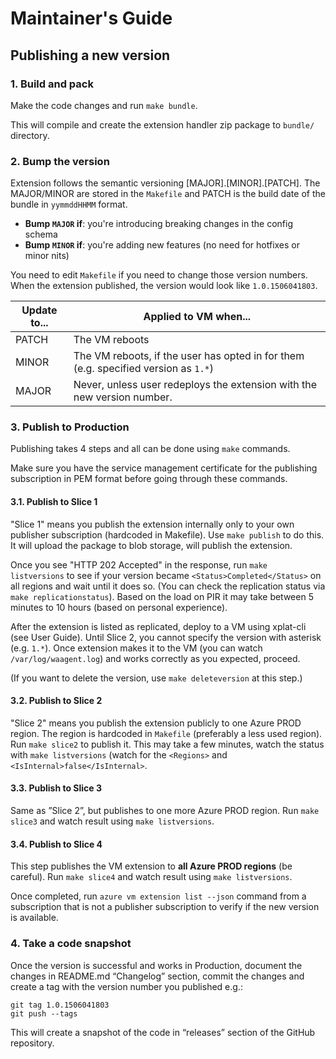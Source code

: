 # Maintainer's Guide

## Publishing a new version

### 1. Build and pack

Make the code changes and run `make bundle`.

This will compile and create the extension handler zip package to `bundle/` directory.

### 2. Bump the version

Extension follows the semantic versioning [MAJOR].[MINOR].[PATCH]. The MAJOR/MINOR
are stored in the `Makefile` and PATCH is the build date of the bundle in `yymmddHHMM`
format.

* **Bump `MAJOR` if**: you're introducing breaking changes in the config schema
* **Bump `MINOR` if**: you're adding new features (no need for hotfixes or minor nits)

You need to edit `Makefile` if you need to change those version numbers. When the
extension published, the version would look like `1.0.1506041803`.

Update to... | Applied to VM when...
------------- | -------------
PATCH  | The VM reboots
MINOR  | The VM reboots, if the user has opted in for them (e.g. specified version as `1.*`)
MAJOR  | Never, unless user redeploys the extension with the new version number.


### 3. Publish to Production

Publishing takes 4 steps and all can be done using `make` commands.

Make sure you have the service management certificate for the publishing subscription in PEM format
before going through these commands.

#### 3.1. Publish to Slice 1

"Slice 1" means you publish the extension internally only to your own publisher subscription
(hardcoded in Makefile). Use `make publish` to do this. It will upload the package to
blob storage, will publish the extension.

Once you see "HTTP 202 Accepted" in the response, run `make listversions` to see if your version became
`<Status>Completed</Status>` on all regions and wait until it does so. (You can check the replication
status via `make replicationstatus`). Based on the load on PIR it may take between 5 minutes to 10 hours
(based on personal experience).

After the extension is listed as replicated, deploy to a VM using xplat-cli (see User Guide). Until
Slice 2, you cannot specify the version with asterisk (e.g. `1.*`). Once extension makes it to the
VM (you can watch `/var/log/waagent.log`) and works correctly as you expected, proceed.

(If you want to delete the version, use `make deleteversion` at this step.)

#### 3.2. Publish to Slice 2

"Slice 2" means you publish the extension publicly to one Azure PROD  region. The region is hardcoded in
`Makefile` (preferably a less used region). Run `make slice2` to publish it. This may take a few minutes,
watch the status with `make listversions` (watch for the `<Regions>` and `<IsInternal>false</IsInternal>`.

#### 3.3. Publish to Slice 3

Same as ”Slice 2”, but publishes to one more Azure PROD region. Run `make slice3` and watch result using
`make listversions`.

#### 3.4. Publish to Slice 4

This step publishes the VM extension to **all Azure PROD regions** (be careful).
Run `make slice4` and watch result using `make listversions`.

Once completed, run `azure vm extension list --json` command from a subscription that is not a publisher
subscription to verify if the new version is available.

### 4. Take a code snapshot

Once the version is successful and works in Production, document the changes in README.md
“Changelog” section, commit the changes and create a tag with the version number you published e.g.:

    git tag 1.0.1506041803
    git push --tags

This will create a snapshot of the code in “releases” section of the GitHub repository.
